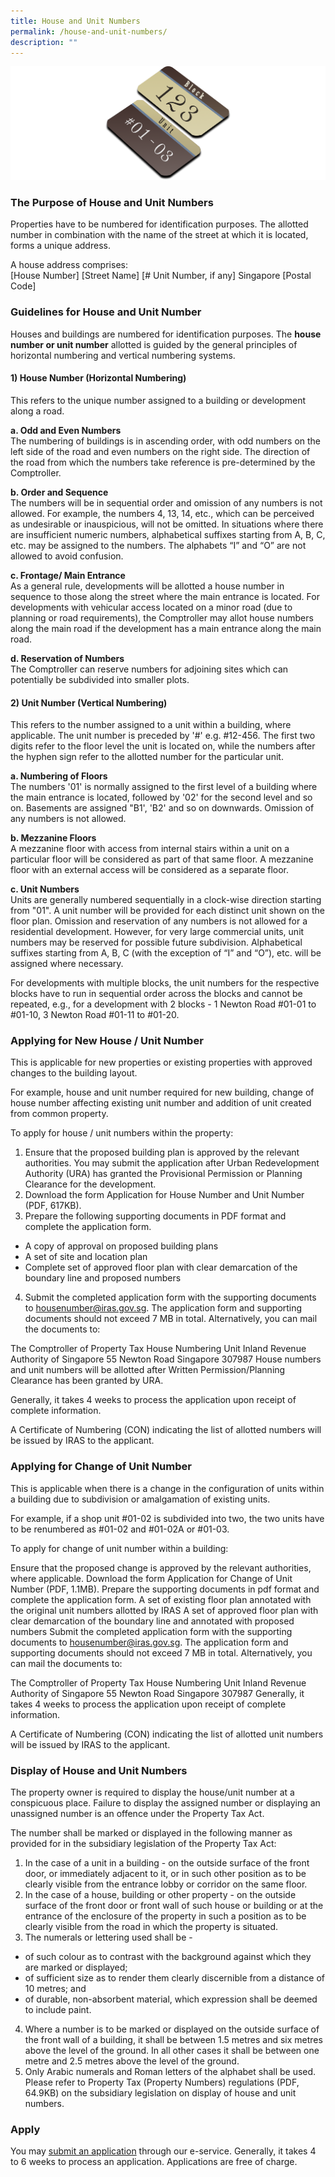 ```yaml
---
title: House and Unit Numbers
permalink: /house-and-unit-numbers/
description: ""
---
```

![Houaw &amp; Unit Number Pic](/images/House%20&amp;%20Unit%20Pic%204k.png)

<h3>The Purpose of House and Unit Numbers</h3>

Properties have to be numbered for identification purposes. The allotted number in combination with the name of the street at which it is located, forms a unique address.

A house address comprises:<br>[House Number] [Street Name] [# Unit Number, if any] Singapore [Postal Code]


<h3>Guidelines for House and Unit Number</h3>
Houses and buildings are numbered for identification purposes. The <b>house number or unit number</b> allotted is guided by the general principles of horizontal numbering and vertical numbering systems.

<h4>1) House Number (Horizontal Numbering)</h4>
This refers to the unique number assigned to a building or development along a road.

<b>a. Odd and Even Numbers</b><br>
The numbering of buildings is in ascending order, with odd numbers on the left side of the road and even numbers on the right side. The direction of the road from which the numbers take reference is pre-determined by the Comptroller.

<b>b. Order and Sequence</b><br>
The numbers will be in sequential order and omission of any numbers is not allowed. For example, the numbers 4, 13, 14, etc., which can be perceived as undesirable or inauspicious, will not be omitted. In situations where there are insufficient numeric numbers, alphabetical suffixes starting from A, B, C, etc. may be assigned to the numbers. The alphabets “I” and “O” are not allowed to avoid confusion.

<b>c. Frontage/ Main Entrance</b><br>
As a general rule, developments will be allotted a house number in sequence to those along the street where the main entrance is located. For developments with vehicular access located on a minor road (due to planning or road requirements), the Comptroller may allot house numbers along the main road if the development has a main entrance along the main road.

<b>d. Reservation of Numbers</b><br>
The Comptroller can reserve numbers for adjoining sites which can potentially be subdivided into smaller plots.

<h4>2) Unit Number (Vertical Numbering)</h4>
This refers to the number assigned to a unit within a building, where applicable. The unit number is preceded by '#' e.g. #12-456. The first two digits refer to the floor level the unit is located on, while the numbers after the hyphen sign refer to the allotted number for the particular unit.

<b>a. Numbering of Floors</b><br>
The numbers '01' is normally assigned to the first level of a building where the main entrance is located, followed by '02' for the second level and so on. Basements are assigned "B1', 'B2' and so on downwards. Omission of any numbers is not allowed.

<b>b. Mezzanine Floors</b><br>
A mezzanine floor with access from internal stairs within a unit on a particular floor will be considered as part of that same floor. A mezzanine floor with an external access will be considered as a separate floor.

<b>c. Unit Numbers</b><br>
Units are generally numbered sequentially in a clock-wise direction starting from "01". A unit number will be provided for each distinct unit shown on the floor plan. Omission and reservation of any numbers is not allowed for a residential development. However, for very large commercial units, unit numbers may be reserved for possible future subdivision. Alphabetical suffixes starting from A, B, C (with the exception of “I” and “O”), etc. will be assigned where necessary.

For developments with multiple blocks, the unit numbers for the respective blocks have to run in sequential order across the blocks and cannot be repeated, e.g., for a development with 2 blocks - 1 Newton Road #01-01 to #01-10, 3 Newton Road #01-11 to #01-20.

<h3>Applying for New House / Unit Number</h3>
This is applicable for new properties or existing properties with approved changes to the building layout.

For example, house and unit number required for new building, change of house number affecting existing unit number and addition of unit created from common property.

To apply for house / unit numbers within the property:

1. Ensure that the proposed building plan is approved by the relevant authorities. You may submit the application after Urban Redevelopment Authority (URA) has granted the Provisional Permission or Planning Clearance for the development.
2. Download the form  Application for House Number and Unit Number (PDF, 617KB).
3.   Prepare the following supporting documents in PDF format and complete the application form.
*   A copy of approval on proposed building plans
*   A set of site and location plan
*   Complete set of approved floor plan with clear demarcation of the boundary line and proposed numbers
4. Submit the completed application form with the supporting documents to  housenumber@iras.gov.sg. The application form and supporting documents should not exceed 7 MB in total. Alternatively, you can mail the documents to:

The Comptroller of Property Tax
House Numbering Unit
Inland Revenue Authority of Singapore
55 Newton Road
Singapore 307987
House numbers and unit numbers will be allotted after Written Permission/Planning Clearance has been granted by URA.

Generally, it takes 4 weeks to process the application upon receipt of complete information.

A Certificate of Numbering (CON) indicating the list of allotted numbers will be issued by IRAS to the applicant.

<h3>Applying for Change of Unit Number</h3>
This is applicable when there is a change in the configuration of units within a building due to subdivision or amalgamation of existing units.

For example, if a shop unit #01-02 is subdivided into two, the two units have to be renumbered as #01-02 and #01-02A or #01-03.

To apply for change of unit number within a building:

  Ensure that the proposed change is approved by the relevant authorities, where applicable.
  Download the form  Application for Change of Unit Number (PDF, 1.1MB).
  Prepare the supporting documents in pdf format and complete the application form.
  A set of existing floor plan annotated with the original unit numbers allotted by IRAS
  A set of approved floor plan with clear demarcation of the boundary line and annotated with proposed numbers
  Submit the completed application form with the supporting documents to  housenumber@iras.gov.sg. The application form and supporting documents should not exceed 7 MB in total. Alternatively, you can mail the documents to:

The Comptroller of Property Tax
House Numbering Unit
Inland Revenue Authority of Singapore
55 Newton Road
Singapore 307987
Generally, it takes 4 weeks to process the application upon receipt of complete information.

A Certificate of Numbering (CON) indicating the list of allotted unit numbers will be issued by IRAS to the applicant.

<h3>Display of House and Unit Numbers</h3>
The property owner is required to display the house/unit number at a conspicuous place. Failure to display the assigned number or displaying an unassigned number is an offence under the Property Tax Act.

The number shall be marked or displayed in the following manner as provided for in the subsidiary legislation of the Property Tax Act:

1. In the case of a unit in a building - on the outside surface of the front door, or immediately adjacent to it, or in such other position as to be clearly visible from the entrance lobby or corridor on the same floor.
2. In the case of a house, building or other property - on the outside surface of the front door or front wall of such house or building or at the entrance of the enclosure of the property in such a position as to be clearly visible from the road in which the property is situated.
3.   The numerals or lettering used shall be -
*   of such colour as to contrast with the background against which they are marked or displayed;
*   of sufficient size as to render them clearly discernible from a distance of 10 metres; and
*   of durable, non-absorbent material, which expression shall be deemed to include paint.

4. Where a number is to be marked or displayed on the outside surface of the front wall of a building, it shall be between 1.5 metres and six metres above the level of the ground. In all other cases it shall be between one metre and 2.5 metres above the level of the ground.
5. Only Arabic numerals and Roman letters of the alphabet shall be used. Please refer to  Property Tax (Property Numbers) regulations (PDF, 64.9KB) on the subsidiary legislation on display of house and unit numbers.

<h3>Apply</h3>

You may <a href="https://digitalservice.propertynaa.gov.sg">submit an application</a> through our e-service. Generally, it takes 4 to 6 weeks to process an application. Applications are free of charge.